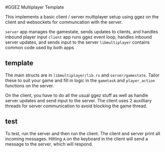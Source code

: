 #GGEZ Multiplayer Template

This implements a basic client / server multiplayer setup using ggez on the client and websockets for communcation with the server.

`server` app manages the gamestate, sends updates to clients, and handles inbound player input
`client` app runs ggez event loop, handles inbound server updates, and sends input to the server
`libmultiplayer` contains common code used by both apps

## template
The main structs are in `libmultiplayer/lib.rs` and `server/gamestate`. Tailor these to suit your game and fill in logic in the `gametask` and  `player_action` functions on the server. 

On the client, you have to do all the usual ggez stuff as well as handle server updates and send input to the server. The client uses 2 auxilliary threads for server communication to avoid blocking the game thread.

## test
To test, run the server and then run the client. The client and server print all incoming messages. Hitting `A` on the keyboard in the client will send a message to the server, which will respond.
